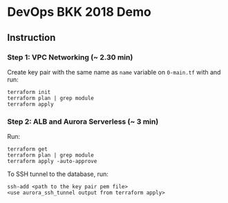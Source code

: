 # DevOps BKK 2018 Demo

## Instruction

### Step 1: VPC Networking (~ 2.30 min)
Create key pair with the same name as `name` variable on `0-main.tf` with and run:
```
terraform init
terraform plan | grep module
terraform apply
```

### Step 2: ALB and Aurora Serverless (~ 3 min)
Run:
```
terraform get
terraform plan | grep module
terraform apply -auto-approve
```
To SSH tunnel to the database, run:
```
ssh-add <path to the key pair pem file>
<use aurora_ssh_tunnel output from terraform apply>
```

